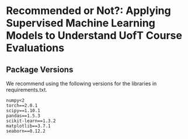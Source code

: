# Recommended or Not?: Applying Supervised Machine Learning Models to Understand UofT Course Evaluations

## Package Versions
We recommend using the following versions for the libraries in requirements.txt. 
```
numpy<2
torch==2.0.1
scipy==1.10.1
pandas==1.5.3
scikit-learn==1.3.2
matplotlib==3.7.1
seaborn==0.12.2
```
